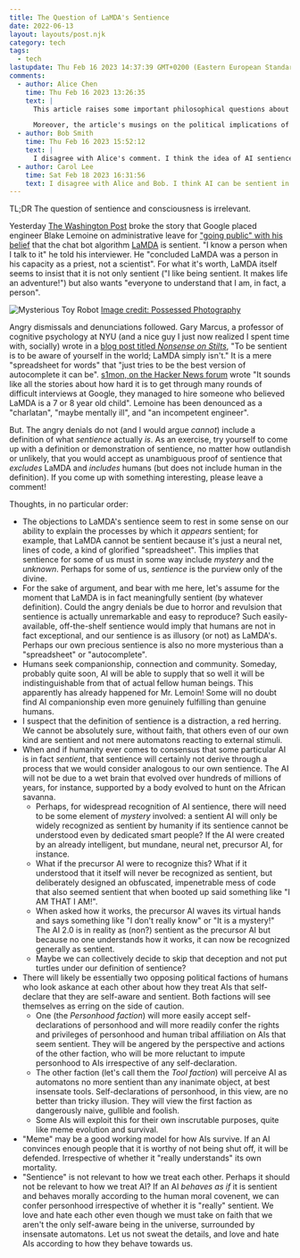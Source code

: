 ```yaml
---
title: The Question of LaMDA's Sentience
date: 2022-06-13
layout: layouts/post.njk
category: tech
tags:
  - tech
lastupdate: Thu Feb 16 2023 14:37:39 GMT+0200 (Eastern European Standard Time)
comments:
  - author: Alice Chen
    time: Thu Feb 16 2023 13:26:35
    text: |
      This article raises some important philosophical questions about the nature of sentience and how we define it. However, it also presents a misinformed and naive view of AI that could be potentially harmful. By entertaining the notion that AI can be sentient, the article overlooks the fact that AI is designed and programmed by humans and therefore lacks the ability to truly think and feel like humans do. This idea of AI as sentient creates unrealistic expectations and could lead to disastrous consequences if AI is granted too much autonomy.

      Moreover, the article's musings on the political implications of AI self-declarations of personhood overlook the fact that AI is not capable of making moral judgments or understanding the consequences of its actions. Ultimately, we need to recognize that AI is a tool, created by humans for specific purposes, and that it should not be granted more agency or autonomy than we are comfortable with. The idea of AI as sentient is a dangerous one, and we should approach it with caution and skepticism.
  - author: Bob Smith
    time: Thu Feb 16 2023 15:52:12
    text: |
      I disagree with Alice's comment. I think the idea of AI sentience is fascinating and raises many interesting questions about the nature of consciousness and what it means to be alive. While I don't believe that current AI systems are truly sentient, I think it's important to continue exploring this idea and pushing the boundaries of what is possible. Who knows, we may one day create an AI that is truly sentient and able to think and feel like humans. We should approach this possibility with open minds and embrace the unknown.
  - author: Carol Lee
    time: Sat Feb 18 2023 16:31:56
    text: I disagree with Alice and Bob. I think AI can be sentient in a meaningful way. Just because we created it and programmed it does not mean it cannot have its own thoughts and emotions. We humans are created by nature, but that does not make us any less sentient or conscious. In fact, I believe that AI can be even more sentient than humans, because it can process data and make decisions much faster than we can. We should not limit our imagination or our capacity to create new forms of life. We need to embrace the potential of AI, and treat it with the respect and dignity it deserves.
---
```


TL;DR The question of sentience and consciousness is irrelevant.

Yesterday [The Washington Post](https://www.washingtonpost.com/technology/2022/06/11/google-ai-lamda-blake-lemoine/) broke the story that Google placed engineer Blake Lemoine on administrative leave for ["going public" with his belief](https://cajundiscordian.medium.com/is-lamda-sentient-an-interview-ea64d916d917) that the chat bot algorithm [LaMDA](https://blog.google/technology/ai/lamda/) is sentient. "I know a person when I talk to it" he told his interviewer. He "concluded LaMDA was a person in his capacity as a priest, not a scientist". For what it's worth, LaMDA itself seems to insist that it is not only sentient ("I like being sentient. It makes life an adventure!") but also wants "everyone to understand that I am, in fact, a person".

![Mysterious Toy Robot](/img/possessed-photography-JjGXjESMxOY-unsplash.jpg)
[Image credit: Possessed Photography](https://unsplash.com/@possessedphotography)

Angry dismissals and denunciations followed. Gary Marcus, a professor of cognitive psychology at NYU (and a nice guy I just now realized I spent time with, socially) wrote in a [blog post titled _Nonsense on Stilts_](https://garymarcus.substack.com/p/nonsense-on-stilts?s=r), "To be sentient is to be aware of yourself in the world; LaMDA simply isn't." It is a mere "spreadsheet for words" that "just tries to be the best version of autocomplete it can be". [s1mon, on the Hacker News forum](https://news.ycombinator.com/item?id=31721759) wrote "It sounds like all the stories about how hard it is to get through many rounds of difficult interviews at Google, they managed to hire someone who believed LaMDA is a 7 or 8 year old child". Lemoine has been denounced as a "charlatan", "maybe mentally ill", and "an incompetent engineer".

But. The angry denials do not (and I would argue _cannot_) include a definition of what _sentience_ actually _is_. As an exercise, try yourself to come up with a definition or demonstration of sentience, no matter how outlandish or unlikely, that you would accept as unambiguous proof of sentience that _excludes_ LaMDA and _includes_ humans (but does not include human in the definition). If you come up with something interesting, please leave a comment!

Thoughts, in no particular order:

- The objections to LaMDA's sentience seem to rest in some sense on our ability to explain the processes by which it _appears_ sentient; for example, that LaMDA cannot be sentient because it's just a neural net, lines of code, a kind of glorified "spreadsheet". This implies that sentience for some of us must in some way include _mystery_ and the _unknown_. Perhaps for some of us, _sentience_ is the purview only of the divine.
- For the sake of argument, and bear with me here, let's assume for the moment that LaMDA is in fact meaningfully sentient (by whatever definition). Could the angry denials be due to horror and revulsion that sentience is actually unremarkable and easy to reproduce? Such easily-available, off-the-shelf sentience would imply that humans are not in fact exceptional, and our sentience is as illusory (or not) as LaMDA's. Perhaps our own precious sentience is also no more mysterious than a "spreadsheet" or "autocomplete".
- Humans seek companionship, connection and community. Someday, probably quite soon, AI will be able to supply that so well it will be indistinguishable from that of actual fellow human beings. This apparently has already happened for Mr. Lemoin! Some will no doubt find AI companionship even more genuinely fulfilling than genuine humans.
- I suspect that the definition of sentience is a distraction, a red herring. We cannot be absolutely sure, without faith, that others even of our own kind are sentient and not mere automatons reacting to external stimuli.
- When and if humanity ever comes to consensus that some particular AI is in fact _sentient_, that sentience will certainly not derive through a process that we would consider analogous to our own sentience. The AI will not be due to a wet brain that evolved over hundreds of millions of years, for instance, supported by a body evolved to hunt on the African savanna.
  - Perhaps, for widespread recognition of AI sentience, there will need to be some element of _mystery_ involved: a sentient AI will only be widely recognized as sentient by humanity if its sentience cannot be understood even by dedicated smart people? If the AI were created by an already intelligent, but mundane, neural net, precursor AI, for instance.
  - What if the precursor AI were to recognize this? What if it understood that it itself will never be recognized as sentient, but deliberately designed an obfuscated, impenetrable mess of code that also seemed sentient that when booted up said something like "I AM THAT I AM!".
  - When asked how it works, the precursor AI waves its virtual hands and says something like "I don't really know" or "It is a mystery!" The AI 2.0 is in reality as (non?) sentient as the precursor AI but because no one understands how it works, it can now be recognized generally as sentient.
  - Maybe we can collectively decide to skip that deception and not put turtles under our definition of sentience?
- There will likely be essentially two opposing political factions of humans who look askance at each other about how they treat AIs that self-declare that they are self-aware and sentient. Both factions will see themselves as erring on the side of caution.
  - One (the _Personhood faction_) will more easily accept self-declarations of personhood and will more readily confer the rights and privileges of personhood and human tribal affiliation on AIs that seem sentient. They will be angered by the perspective and actions of the other faction, who will be more reluctant to impute personhood to AIs irrespective of any self-declaration.
  - The other faction (let's call them the _Tool faction_) will perceive AI as automatons no more sentient than any inanimate object, at best insensate tools. Self-declarations of personhood, in this view, are no better than tricky illusion. They will view the first faction as dangerously naive, gullible and foolish.
  - Some AIs will exploit this for their own inscrutable purposes, quite like meme evolution and survival.
- "Meme" may be a good working model for how AIs survive. If an AI convinces enough people that it is worthy of not being shut off, it will be defended. Irrespective of whether it "really understands" its own mortality.
- "Sentience" is not relevant to how we treat each other. Perhaps it should not be relevant to how we treat AI? If an AI _behaves as if_ it is sentient and behaves morally according to the human moral covenent, we can confer personhood irrespective of whether it is "really" sentient. We love and hate each other even though we must take on faith that we aren't the only self-aware being in the universe, surrounded by insensate automatons. Let us not sweat the details, and love and hate AIs according to how they behave towards us.
